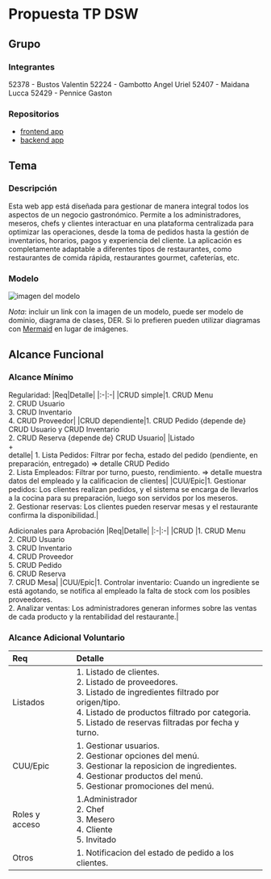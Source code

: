# Propuesta TP DSW

## Grupo
### Integrantes
52378 - Bustos Valentin
52224 - Gambotto Angel Uriel
52407 - Maidana Lucca
52429 - Pennice Gaston

### Repositorios
* [frontend app](http://hyperlinkToGihubOrGitlab)
* [backend app](http://hyperlinkToGihubOrGitlab)

## Tema
### Descripción
Esta web app está diseñada para gestionar de manera integral todos los aspectos de un negocio gastronómico. Permite a los administradores, meseros, chefs y clientes interactuar en una plataforma centralizada para optimizar las operaciones, desde la toma de pedidos hasta la gestión de inventarios, horarios, pagos y experiencia del cliente. La aplicación es completamente adaptable a diferentes tipos de restaurantes, como restaurantes de comida rápida, restaurantes gourmet, cafeterías, etc.

### Modelo
![imagen del modelo]()

*Nota*: incluir un link con la imagen de un modelo, puede ser modelo de dominio, diagrama de clases, DER. Si lo prefieren pueden utilizar diagramas con [Mermaid](https://mermaid.js.org) en lugar de imágenes.

## Alcance Funcional 

### Alcance Mínimo


Regularidad:
|Req|Detalle|
|:-|:-|
|CRUD simple|1. CRUD Menu<br>2. CRUD Usuario<br>3. CRUD Inventario<br>4. CRUD Proveedor|
|CRUD dependiente|1. CRUD Pedido {depende de} CRUD Usuario y CRUD Inventario<br>2. CRUD Reserva {depende de} CRUD Usuario|
|Listado<br>+<br>detalle| 1. Lista Pedidos: Filtrar por fecha, estado del pedido (pendiente, en preparación, entregado) => detalle CRUD Pedido<br> 2. Lista Empleados: Filtrar por turno, puesto, rendimiento. => detalle muestra datos del empleado y la calificacion de clientes|
|CUU/Epic|1. Gestionar pedidos: Los clientes realizan pedidos, y el sistema se encarga de llevarlos a la cocina para su preparación, luego son servidos por los meseros.<br>2. Gestionar reservas: Los clientes pueden reservar mesas y el restaurante confirma la disponibilidad.|
<br>

Adicionales para Aprobación
|Req|Detalle|
|:-|:-|
|CRUD |1. CRUD Menu<br>2. CRUD Usuario<br>3. CRUD Inventario<br>4. CRUD Proveedor<br>5. CRUD Pedido<br>6. CRUD Reserva<br>7. CRUD Mesa|
|CUU/Epic|1. Controlar inventario: Cuando un ingrediente se está agotando, se notifica al empleado la falta de stock com los posibles proveedores.<br>2.  Analizar ventas: Los administradores generan informes sobre las ventas de cada producto y la rentabilidad del restaurante.|
<br>

### Alcance Adicional Voluntario
|Req|Detalle|
|:-|:-|
|Listados |1. Listado de clientes.<br>2. Listado de proveedores. <br>3. Listado de ingredientes filtrado por origen/tipo.<br>4. Listado de productos filtrado por categoria.<br>5. Listado de reservas filtradas por fecha y turno.|
|CUU/Epic|1. Gestionar usuarios.<br>2. Gestionar opciones del menú.<br>3. Gestionar la reposicion de ingredientes.<br>4. Gestionar productos del menú.<br>5. Gestionar promociones del menú.|
|Roles y acceso|1.Administrador<br>2. Chef<br>3. Mesero<br>4. Cliente<br>5. Invitado|
|Otros|1. Notificacion del estado de pedido a los clientes.|

